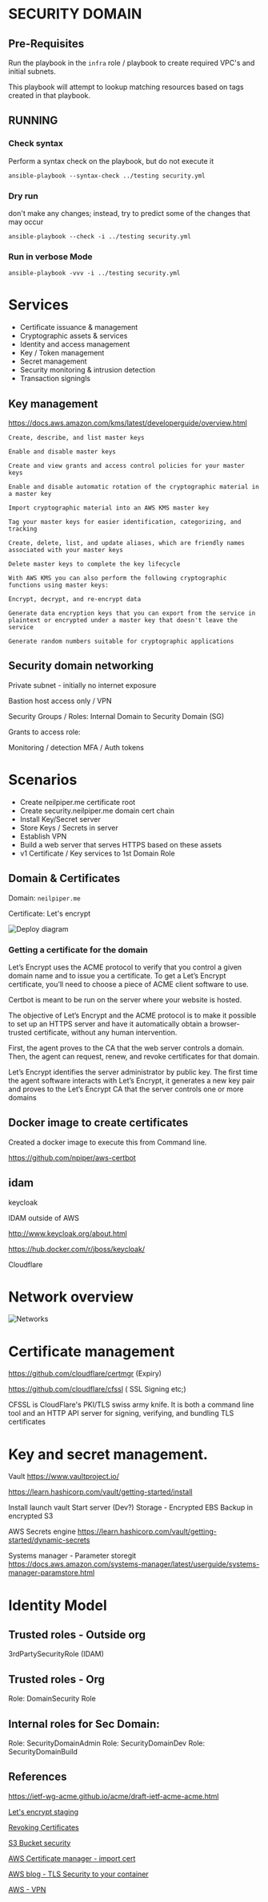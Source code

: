 # SECURITY DOMAIN

## Pre-Requisites

Run the playbook in the `infra` role / playbook to create required VPC's and initial subnets.

This playbook will attempt to lookup matching resources based on tags created in that playbook.

## RUNNING

### Check syntax

Perform a syntax check on the playbook, but do not execute it
```
ansible-playbook --syntax-check ../testing security.yml
```

### Dry run
don't make any changes; instead, try to predict some of the changes that may occur

```
ansible-playbook --check -i ../testing security.yml
```


### Run in verbose Mode
```
ansible-playbook -vvv -i ../testing security.yml
```

# Services

 * Certificate issuance & management
 * Cryptographic assets & services
 * Identity and access management
 * Key / Token management
 * Secret management
 * Security monitoring & intrusion detection
 * Transaction signingls

## Key management

https://docs.aws.amazon.com/kms/latest/developerguide/overview.html

```
Create, describe, and list master keys

Enable and disable master keys

Create and view grants and access control policies for your master keys

Enable and disable automatic rotation of the cryptographic material in a master key

Import cryptographic material into an AWS KMS master key

Tag your master keys for easier identification, categorizing, and tracking

Create, delete, list, and update aliases, which are friendly names associated with your master keys

Delete master keys to complete the key lifecycle

With AWS KMS you can also perform the following cryptographic functions using master keys:

Encrypt, decrypt, and re-encrypt data

Generate data encryption keys that you can export from the service in plaintext or encrypted under a master key that doesn't leave the service

Generate random numbers suitable for cryptographic applications
```

## Security domain networking

Private subnet - initially no internet exposure

Bastion host access only / VPN

Security Groups / Roles:
Internal Domain to Security Domain (SG)

Grants to access role:

Monitoring / detection
MFA / Auth tokens

# Scenarios

 * Create neilpiper.me certificate root
 * Create security.neilpiper.me domain cert chain
 * Install Key/Secret server
 * Store Keys / Secrets in server
 * Establish VPN
 * Build a web server that serves HTTPS based on these assets
 * v1 Certificate / Key services to 1st Domain Role

## Domain & Certificates

Domain: `neilpiper.me`

Certificate:   Let's encrypt

![Deploy diagram](SecOps-Certificates.png)

### Getting a certificate for the domain

Let’s Encrypt uses the ACME protocol to verify that you control a given domain name and to issue you a certificate. To get a Let’s Encrypt certificate, you’ll need to choose a piece of ACME client software to use.

Certbot is meant to be run on the server where your website is hosted.

The objective of Let’s Encrypt and the ACME protocol is to make it possible to set up an HTTPS server and have it automatically obtain a browser-trusted certificate, without any human intervention.

First, the agent proves to the CA that the web server controls a domain. Then, the agent can request, renew, and revoke certificates for that domain.

Let’s Encrypt identifies the server administrator by public key. The first time the agent software interacts with Let’s Encrypt, it generates a new key pair and proves to the Let’s Encrypt CA that the server controls one or more domains

## Docker image to create certificates

Created a docker image to execute this from Command line.

https://github.com/npiper/aws-certbot

## idam

keycloak

IDAM outside of AWS

http://www.keycloak.org/about.html

https://hub.docker.com/r/jboss/keycloak/  

Cloudflare

# Network overview

![Networks](SecurityGroups-Network.png)

# Certificate management
https://github.com/cloudflare/certmgr (Expiry)


https://github.com/cloudflare/cfssl ( SSL Signing etc;)

CFSSL is CloudFlare's PKI/TLS swiss army knife. It is both a command line tool and an HTTP API server for signing, verifying, and bundling TLS certificates

# Key and secret management.

Vault
https://www.vaultproject.io/

https://learn.hashicorp.com/vault/getting-started/install

Install launch vault
Start server (Dev?)
Storage - Encrypted EBS
Backup in encrypted S3

AWS Secrets engine
https://learn.hashicorp.com/vault/getting-started/dynamic-secrets

Systems manager - Parameter storegit
https://docs.aws.amazon.com/systems-manager/latest/userguide/systems-manager-paramstore.html

# Identity Model

## Trusted roles - Outside org

3rdPartySecurityRole (IDAM)


## Trusted roles - Org

Role: DomainSecurity Role

## Internal roles for Sec Domain:

Role: SecurityDomainAdmin
Role: SecurityDomainDev
Role: SecurityDomainBuild


## References

https://ietf-wg-acme.github.io/acme/draft-ietf-acme-acme.html

[Let's encrypt staging](https://letsencrypt.org/docs/staging-environment/)

[Revoking Certificates](https://letsencrypt.org/docs/revoking/)

[S3 Bucket security](https://aws.amazon.com/blogs/security/how-to-use-bucket-policies-and-apply-defense-in-depth-to-help-secure-your-amazon-s3-data/)

[AWS Certificate manager - import cert](https://docs.aws.amazon.com/acm/latest/userguide/import-certificate-api-cli.html)


[AWS blog - TLS Security to your container](https://aws.amazon.com/blogs/compute/maintaining-transport-layer-security-all-the-way-to-your-container-part-2-using-aws-certificate-manager-private-certificate-authority/)

[AWS - VPN](https://docs.aws.amazon.com/vpc/latest/userguide/VPC_Scenario3.html)
